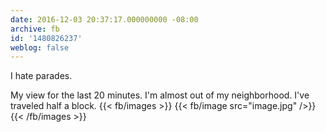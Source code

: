 ```yaml
---
date: 2016-12-03 20:37:17.000000000 -08:00
archive: fb
id: '1480826237'
weblog: false
---
```


I hate parades.

My view for the last 20 minutes. I'm almost out of my neighborhood. I've traveled half a block.
{{< fb/images >}}
{{< fb/image src="image.jpg" />}}
{{< /fb/images >}}
